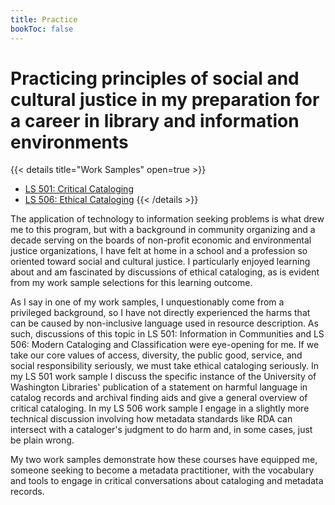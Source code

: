 ```yaml
---
title: Practice
bookToc: false
---
```


# Practicing principles of social and cultural justice in my preparation for a career in library and information environments

{{< details title="Work Samples" open=true >}}

- [LS 501: Critical Cataloging](ls501criticalcataloging.pdf)
- [LS 506: Ethical Cataloging](ethical-cataloging-discussion-questions.pdf)
  {{< /details >}}

The application of technology to information seeking problems is what drew me to this program, but with a background in community organizing and a decade serving on the boards of non-profit economic and environmental justice organizations, I have felt at home in a school and a profession so oriented toward social and cultural justice. I particularly enjoyed learning about and am fascinated by discussions of ethical cataloging, as is evident from my work sample selections for this learning outcome.

As I say in one of my work samples, I unquestionably come from a privileged background, so I have not directly experienced the harms that can be caused by non-inclusive language used in resource description. As such, discussions of this topic in LS 501: Information in Communities and LS 506: Modern Cataloging and Classification were eye-opening for me. If we take our core values of access, diversity, the public good, service, and social responsibility seriously, we must take ethical cataloging seriously. In my LS 501 work sample I discuss the specific instance of the University of Washington Libraries' publication of a statement on harmful language in catalog records and archival finding aids and give a general overview of critical cataloging. In my LS 506 work sample I engage in a slightly more technical discussion involving how metadata standards like RDA can intersect with a cataloger's judgment to do harm and, in some cases, just be plain wrong.

My two work samples demonstrate how these courses have equipped me, someone seeking to become a metadata practitioner, with the vocabulary and tools to engage in critical conversations about cataloging and metadata records.
